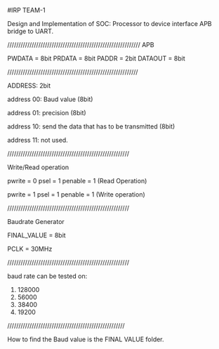 #IRP TEAM-1

Design and Implementation of SOC: Processor to device interface APB bridge to UART.

////////////////////////////////////////////////////////////
APB

PWDATA = 8bit
PRDATA = 8bit
PADDR = 2bit
DATAOUT = 8bit

///////////////////////////////////////////////////////////

ADDRESS: 2bit

address  00: Baud value (8bit) 

address  01: precision (8bit)

address  10: send the data that has to be transmitted (8bit)

address  11: not used.

///////////////////////////////////////////////////////

Write/Read operation

pwrite = 0  psel = 1 penable = 1   (Read Operation)

pwrite = 1  psel = 1 penable = 1   (Write operation)

///////////////////////////////////////////////////////

Baudrate Generator

FINAL_VALUE = 8bit

PCLK = 30MHz

///////////////////////////////////////////////////////

baud rate can be tested on: 
1)  128000
2)  56000
3)  38400
4)  19200

/////////////////////////////////////////////////////


How to find the Baud value is the FINAL VALUE folder.
